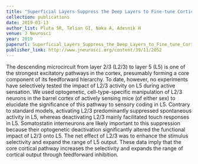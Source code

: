 ```yaml
---
title: "Superficial Layers Suppress the Deep Layers to Fine-tune Cortical Coding"
collection: publications
date: 2019-03-13
author_list: Pluta SR, Telian GI, Naka A, Adesnik H
venue: J Neurosci
year: 2019
paperurl: Superficial_Layers_Suppress_the_Deep_Layers_to_Fine_tune_Cortical_Coding.pdf
publisher_link: http://www.jneurosci.org/content/39/11/2052
---
```

The descending microcircuit from layer 2/3 (L2/3) to layer 5 (L5) is one of the strongest excitatory pathways in the cortex, presumably forming a core component of its feedforward hierarchy. To date, however, no experiments have selectively tested the impact of L2/3 activity on L5 during active sensation. We used optogenetic, cell-type-specific manipulation of L2/3 neurons in the barrel cortex of actively sensing mice (of either sex) to elucidate the significance of this pathway to sensory coding in L5. Contrary to standard models, activating L2/3 predominantly suppressed spontaneous activity in L5, whereas deactivating L2/3 mainly facilitated touch responses in L5. Somatostatin interneurons are likely important to this suppression because their optogenetic deactivation significantly altered the functional impact of L2/3 onto L5. The net effect of L2/3 was to enhance the stimulus selectivity and expand the range of L5 output. These data imply that the core cortical pathway increases the selectivity and expands the range of cortical output through feedforward inhibition.

